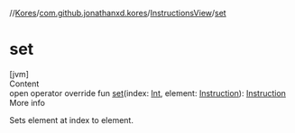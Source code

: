 //[Kores](../../index.md)/[com.github.jonathanxd.kores](../index.md)/[InstructionsView](index.md)/[set](set.md)



# set  
[jvm]  
Content  
open operator override fun [set](set.md)(index: [Int](https://kotlinlang.org/api/latest/jvm/stdlib/kotlin/-int/index.html), element: [Instruction](../-instruction/index.md)): [Instruction](../-instruction/index.md)  
More info  


Sets element at index to element.

  



